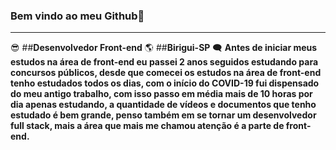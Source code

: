### Bem vindo ao meu Github👋
***
:sunglasses: ##__Desenvolvedor Front-end__
:earth_americas: ##__Birigui-SP__
:left_speech_bubble: __Antes de iniciar meus estudos na área de front-end eu passei 2 anos seguidos estudando para concursos públicos, desde que comecei os estudos na área de front-end tenho estudados todos os dias, com o início do COVID-19 fui dispensado do meu antigo trabalho, com isso passo em média mais de 10 horas por dia apenas estudando, a quantidade de vídeos e documentos que tenho estudado é bem grande, penso também em se tornar um desenvolvedor full stack, mais a área que mais me chamou atenção é a parte de front-end.__
